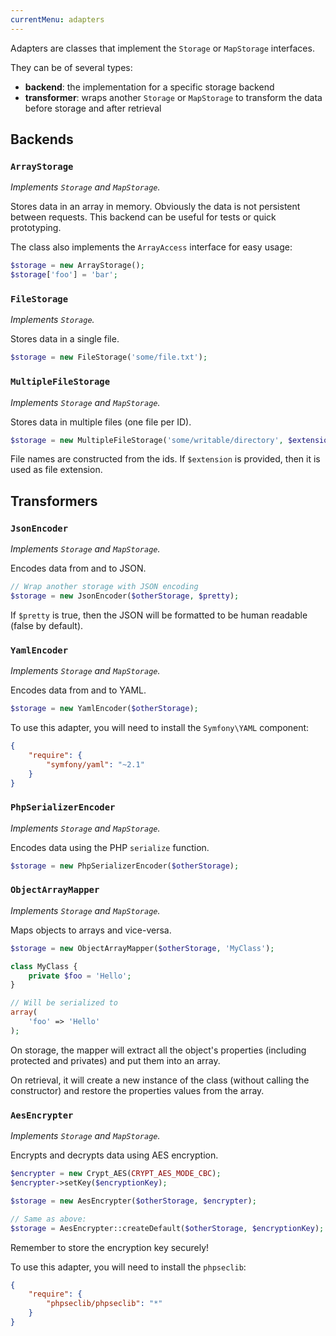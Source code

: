 ```yaml
---
currentMenu: adapters
---
```


Adapters are classes that implement the `Storage` or `MapStorage` interfaces.

They can be of several types:

- **backend**: the implementation for a specific storage backend
- **transformer**: wraps another `Storage` or `MapStorage` to transform the data before storage and after retrieval

## Backends

### `ArrayStorage`

*Implements `Storage` and `MapStorage`.*

Stores data in an array in memory. Obviously the data is not persistent between requests.
This backend can be useful for tests or quick prototyping.

The class also implements the `ArrayAccess` interface for easy usage:

```php
$storage = new ArrayStorage();
$storage['foo'] = 'bar';
```

### `FileStorage`

*Implements `Storage`.*

Stores data in a single file.

```php
$storage = new FileStorage('some/file.txt');
```

### `MultipleFileStorage`

*Implements `Storage` and `MapStorage`.*

Stores data in multiple files (one file per ID).

```php
$storage = new MultipleFileStorage('some/writable/directory', $extension = 'txt');
```

File names are constructed from the ids. If `$extension` is provided, then it is used as file extension.

## Transformers

### `JsonEncoder`

*Implements `Storage` and `MapStorage`.*

Encodes data from and to JSON.

```php
// Wrap another storage with JSON encoding
$storage = new JsonEncoder($otherStorage, $pretty);
```

If `$pretty` is true, then the JSON will be formatted to be human readable (false by default).

### `YamlEncoder`

*Implements `Storage` and `MapStorage`.*

Encodes data from and to YAML.

```php
$storage = new YamlEncoder($otherStorage);
```

To use this adapter, you will need to install the `Symfony\YAML` component:

```json
{
    "require": {
        "symfony/yaml": "~2.1"
    }
}
```

### `PhpSerializerEncoder`

*Implements `Storage` and `MapStorage`.*

Encodes data using the PHP `serialize` function.

```php
$storage = new PhpSerializerEncoder($otherStorage);
```

### `ObjectArrayMapper`

*Implements `Storage` and `MapStorage`.*

Maps objects to arrays and vice-versa.

```php
$storage = new ObjectArrayMapper($otherStorage, 'MyClass');

class MyClass {
    private $foo = 'Hello';
}

// Will be serialized to
array(
    'foo' => 'Hello'
);
```

On storage, the mapper will extract all the object's properties (including protected and privates) and put them into
an array.

On retrieval, it will create a new instance of the class (without calling the constructor) and restore the properties
values from the array.

### `AesEncrypter`

*Implements `Storage` and `MapStorage`.*

Encrypts and decrypts data using AES encryption.

```php
$encrypter = new Crypt_AES(CRYPT_AES_MODE_CBC);
$encrypter->setKey($encryptionKey);

$storage = new AesEncrypter($otherStorage, $encrypter);

// Same as above:
$storage = AesEncrypter::createDefault($otherStorage, $encryptionKey);
```

Remember to store the encryption key securely!

To use this adapter, you will need to install the `phpseclib`:

```json
{
    "require": {
        "phpseclib/phpseclib": "*"
    }
}
```
